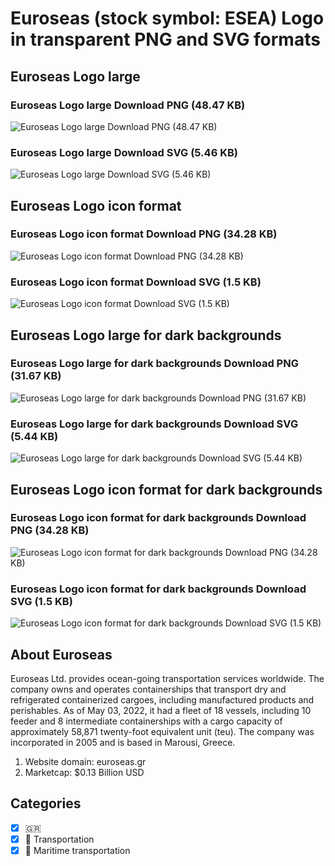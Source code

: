 # Euroseas (stock symbol: ESEA) Logo in transparent PNG and SVG formats

## Euroseas Logo large

### Euroseas Logo large Download PNG (48.47 KB)

![Euroseas Logo large Download PNG (48.47 KB)](/img/orig/ESEA_BIG-162f19db.png)

### Euroseas Logo large Download SVG (5.46 KB)

![Euroseas Logo large Download SVG (5.46 KB)](/img/orig/ESEA_BIG-13b21b6c.svg)

## Euroseas Logo icon format

### Euroseas Logo icon format Download PNG (34.28 KB)

![Euroseas Logo icon format Download PNG (34.28 KB)](/img/orig/ESEA-26e8ce6d.png)

### Euroseas Logo icon format Download SVG (1.5 KB)

![Euroseas Logo icon format Download SVG (1.5 KB)](/img/orig/ESEA-d66293c7.svg)

## Euroseas Logo large for dark backgrounds

### Euroseas Logo large for dark backgrounds Download PNG (31.67 KB)

![Euroseas Logo large for dark backgrounds Download PNG (31.67 KB)](/img/orig/ESEA_BIG.D-211a51a7.png)

### Euroseas Logo large for dark backgrounds Download SVG (5.44 KB)

![Euroseas Logo large for dark backgrounds Download SVG (5.44 KB)](/img/orig/ESEA_BIG.D-ff2e2d00.svg)

## Euroseas Logo icon format for dark backgrounds

### Euroseas Logo icon format for dark backgrounds Download PNG (34.28 KB)

![Euroseas Logo icon format for dark backgrounds Download PNG (34.28 KB)](/img/orig/ESEA.D-40e3783a.png)

### Euroseas Logo icon format for dark backgrounds Download SVG (1.5 KB)

![Euroseas Logo icon format for dark backgrounds Download SVG (1.5 KB)](/img/orig/ESEA.D-e1539915.svg)

## About Euroseas

Euroseas Ltd. provides ocean-going transportation services worldwide. The company owns and operates containerships that transport dry and refrigerated containerized cargoes, including manufactured products and perishables. As of May 03, 2022, it had a fleet of 18 vessels, including 10 feeder and 8 intermediate containerships with a cargo capacity of approximately 58,871 twenty-foot equivalent unit (teu). The company was incorporated in 2005 and is based in Marousi, Greece.

1. Website domain: euroseas.gr
2. Marketcap: $0.13 Billion USD


## Categories
- [x] 🇬🇷
- [x] 🚚 Transportation
- [x] 🚢 Maritime transportation
